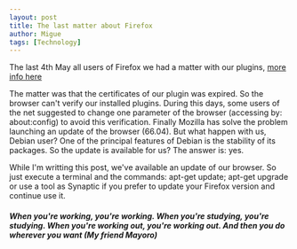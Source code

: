 ```yaml
---
layout: post
title: The last matter about Firefox
author: Migue
tags: [Technology]
---
```


The last 4th May all users of Firefox we had a matter with our plugins, [more info here](https://www.zdnet.com/article/mozilla-releases-firefox-66-0-4-with-fix-disabled-add-ons-issue/) 

The matter was that the certificates of our plugin was expired. So the browser can't verify our installed plugins. During this days, some users of the net suggested to change one  parameter of the browser (accessing by: about:config) to avoid this verification.
Finally Mozilla has solve the problem launching an update of the browser (66.04). But what happen with us, Debian user? One of the principal features of Debian is the stability of its packages. So the update is available for us? The answer is: yes.
  
While I'm writting this post, we've available an update of our browser. So just execute a terminal and the commands: apt-get update; apt-get upgrade or use a tool as Synaptic if you prefer to update your Firefox version and continue use it.


##### When you're working, you're working. When you're studying, you're studying. When you're working out, you're working out. And then you do wherever you want (My friend Mayoro)